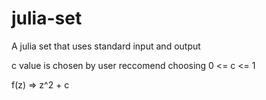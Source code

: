 # julia-set
A julia set that uses standard input and output

c value is chosen by user
reccomend choosing 0 <= c <= 1

f(z) => z^2 + c

